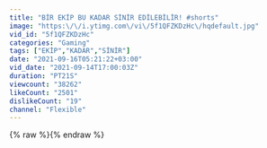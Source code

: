 ```yaml
---
title: "BİR EKİP BU KADAR SİNİR EDİLEBİLİR! #shorts"
image: "https:\/\/i.ytimg.com\/vi\/5f1QFZKDzHc\/hqdefault.jpg"
vid_id: "5f1QFZKDzHc"
categories: "Gaming"
tags: ["EKİP","KADAR","SİNİR"]
date: "2021-09-16T05:21:22+03:00"
vid_date: "2021-09-14T17:00:03Z"
duration: "PT21S"
viewcount: "38262"
likeCount: "2501"
dislikeCount: "19"
channel: "Flexible"
---
```

{% raw %}{% endraw %}
